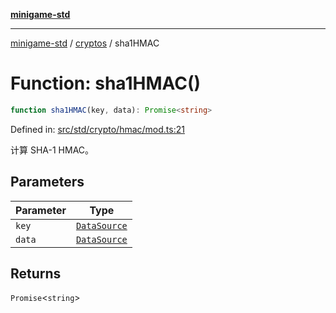 [**minigame-std**](../../../README.md)

***

[minigame-std](../../../README.md) / [cryptos](../README.md) / sha1HMAC

# Function: sha1HMAC()

```ts
function sha1HMAC(key, data): Promise<string>
```

Defined in: [src/std/crypto/hmac/mod.ts:21](https://github.com/JiangJie/minigame-std/blob/8c5db4b9c3dabb4d0435a493922f29b60a730f0d/src/std/crypto/hmac/mod.ts#L21)

计算 SHA-1 HMAC。

## Parameters

| Parameter | Type |
| ------ | ------ |
| `key` | [`DataSource`](../../../type-aliases/DataSource.md) |
| `data` | [`DataSource`](../../../type-aliases/DataSource.md) |

## Returns

`Promise`\<`string`\>
